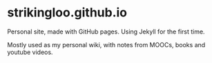 # strikingloo.github.io
Personal site, made with GitHub pages. Using Jekyll for the first time.

Mostly used as my personal wiki, with notes from MOOCs, books and youtube videos.
